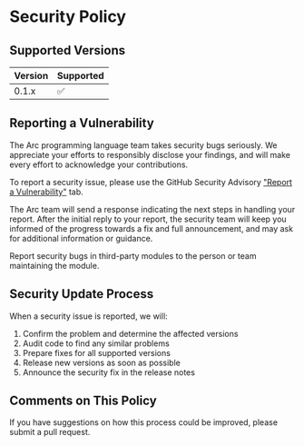 # Security Policy

## Supported Versions

| Version | Supported          |
| ------- | ------------------ |
| 0.1.x   | :white_check_mark: |

## Reporting a Vulnerability

The Arc programming language team takes security bugs seriously. We appreciate your efforts to responsibly disclose your findings, and will make every effort to acknowledge your contributions.

To report a security issue, please use the GitHub Security Advisory ["Report a Vulnerability"](https://github.com/arc-programming/arc-lang/security/advisories/new) tab.

The Arc team will send a response indicating the next steps in handling your report. After the initial reply to your report, the security team will keep you informed of the progress towards a fix and full announcement, and may ask for additional information or guidance.

Report security bugs in third-party modules to the person or team maintaining the module.

## Security Update Process

When a security issue is reported, we will:

1. Confirm the problem and determine the affected versions
2. Audit code to find any similar problems  
3. Prepare fixes for all supported versions
4. Release new versions as soon as possible
5. Announce the security fix in the release notes

## Comments on This Policy

If you have suggestions on how this process could be improved, please submit a pull request.